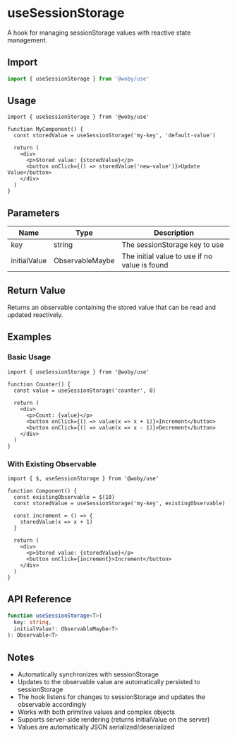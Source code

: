 # useSessionStorage

A hook for managing sessionStorage values with reactive state management.

## Import

```typescript
import { useSessionStorage } from '@woby/use'
```

## Usage

```tsx
import { useSessionStorage } from '@woby/use'

function MyComponent() {
  const storedValue = useSessionStorage('my-key', 'default-value')
  
  return (
    <div>
      <p>Stored value: {storedValue}</p>
      <button onClick={() => storedValue('new-value')}>Update Value</button>
    </div>
  )
}
```

## Parameters

| Name         | Type              | Description                                    |
|--------------|-------------------|------------------------------------------------|
| key          | string            | The sessionStorage key to use                  |
| initialValue | ObservableMaybe<T> | The initial value to use if no value is found  |

## Return Value

Returns an observable containing the stored value that can be read and updated reactively.

## Examples

### Basic Usage

```tsx
import { useSessionStorage } from '@woby/use'

function Counter() {
  const value = useSessionStorage('counter', 0)
  
  return (
    <div>
      <p>Count: {value}</p>
      <button onClick={() => value(x => x + 1)}>Increment</button>
      <button onClick={() => value(x => x - 1)}>Decrement</button>
    </div>
  )
}
```

### With Existing Observable

```tsx
import { $, useSessionStorage } from '@woby/use'

function Component() {
  const existingObservable = $(10)
  const storedValue = useSessionStorage('my-key', existingObservable)
  
  const increment = () => {
    storedValue(x => x + 1)
  }
  
  return (
    <div>
      <p>Stored value: {storedValue}</p>
      <button onClick={increment}>Increment</button>
    </div>
  )
}
```

## API Reference

```typescript
function useSessionStorage<T>(
  key: string, 
  initialValue?: ObservableMaybe<T>
): Observable<T>
```

## Notes

- Automatically synchronizes with sessionStorage
- Updates to the observable value are automatically persisted to sessionStorage
- The hook listens for changes to sessionStorage and updates the observable accordingly
- Works with both primitive values and complex objects
- Supports server-side rendering (returns initialValue on the server)
- Values are automatically JSON serialized/deserialized